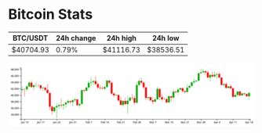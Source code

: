 # Bitcoin Stats

BTC/USDT|24h change|24h high|24h low|
|---|---|---|---|
|$40704.93|0.79%|$41116.73|$38536.51|

<img src="./chart.svg">
